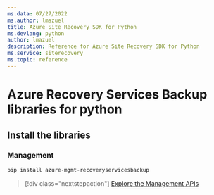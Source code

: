 ```yaml
---
ms.data: 07/27/2022
ms.author: lmazuel
title: Azure Site Recovery SDK for Python
ms.devlang: python
author: lmazuel
description: Reference for Azure Site Recovery SDK for Python
ms.service: siterecovery
ms.topic: reference
---
```

# Azure Recovery Services Backup libraries for python

## Install the libraries


### Management

```bash
pip install azure-mgmt-recoveryservicesbackup
```
> [!div class="nextstepaction"]
> [Explore the Management APIs](/python/api/overview/azure/recoveryservicesbackup/management)